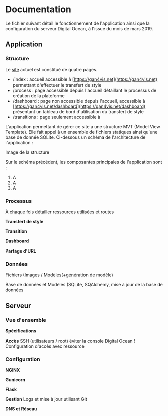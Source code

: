 # Documentation

Le fichier suivant détail le fonctionnement de l'application ainsi que la configuration du serveur Digital Ocean, à l'issue du mois de mars 2019.

## Application

### Structure

Le [site](https://gan4vis.net) actuel est constitué de quatre pages. 

* /index : accueil accessible à [https://gan4vis.net](https://gan4vis.net) permettant d'effectuer le transfert de style
* /process : page accessible depuis l'accueil détaillant le processus de création de la plateforme
* /dashboard : page non accessible depuis l'accueil, accessible à [https://gan4vis.net/dashboard](https://gan4vis.net/dashboard) présentant un tableau de bord d'utilisation du transfert de style
* /transitions : page seulement accessible à 

L'application permettant de gérer ce site a une structure MVT (Model View Template). Elle fait appel à un ensemble de fichiers statiques ainsi qu'une base de donnée SQLite. Ci-dessous un schéma de l'architecture de l'application :

Image de la structure

Sur le schéma précédent, les composantes principales de l'application sont :

1. A
2. A
3. A

### Processus

À chaque fois détailler ressources utilisées et routes

**Transfert de style**

**Transition**

**Dashboard**

**Partage d'URL**

### Données

Fichiers (Images / Modèles(+génération de modèle)

Base de données et Modèles (SQLite, SQAlchemy, mise à jour de la base de données 

## Serveur

### Vue d'ensemble

**Spécifications**

**Accès**
SSH (utilisateurs / root) éviter la console Digital Ocean ! Configuration d'accès avec ressource

### Configuration

**NGINX**

**Gunicorn**

**Flask**

**Gestion**
Logs et mise à jour utilisant Git

**DNS et Réseau**


